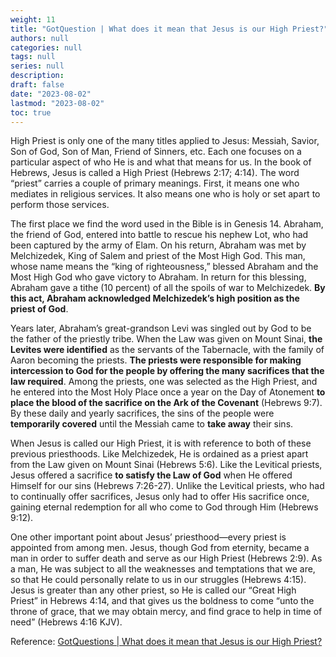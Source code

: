 ```yaml
---
weight: 11
title: "GotQuestion | What does it mean that Jesus is our High Priest?"
authors: null
categories: null
tags: null
series: null
description: 
draft: false
date: "2023-08-02"
lastmod: "2023-08-02"
toc: true
---
```


<!--more-->

High Priest is only one of the many titles applied to Jesus: Messiah, Savior, Son of God, Son of Man, Friend of Sinners, etc. Each one focuses on a particular aspect of who He is and what that means for us. In the book of Hebrews, Jesus is called a High Priest (Hebrews 2:17; 4:14). The word “priest” carries a couple of primary meanings. First, it means one who mediates in religious services. It also means one who is holy or set apart to perform those services.

The first place we find the word used in the Bible is in Genesis 14. Abraham, the friend of God, entered into battle to rescue his nephew Lot, who had been captured by the army of Elam. On his return, Abraham was met by Melchizedek, King of Salem and priest of the Most High God. This man, whose name means the “king of righteousness,” blessed Abraham and the Most High God who gave victory to Abraham. In return for this blessing, Abraham gave a tithe (10 percent) of all the spoils of war to Melchizedek. <b>By this act, Abraham acknowledged Melchizedek’s high position as the priest of God</b>.

Years later, Abraham’s great-grandson Levi was singled out by God to be the father of the priestly tribe. When the Law was given on Mount Sinai, <b>the Levites were identified</b> as the servants of the Tabernacle, with the family of Aaron becoming the priests. <b>The priests were responsible for making intercession to God for the people by offering the many sacrifices that the law required</b>. Among the priests, one was selected as the High Priest, and he entered into the Most Holy Place once a year on the Day of Atonement <b>to place the blood of the sacrifice on the Ark of the Covenant</b> (Hebrews 9:7). By these daily and yearly sacrifices, the sins of the people were <b>temporarily covered</b> until the Messiah came to <b>take away</b> their sins.

When Jesus is called our High Priest, it is with reference to both of these previous priesthoods. Like Melchizedek, He is ordained as a priest apart from the Law given on Mount Sinai (Hebrews 5:6). Like the Levitical priests, Jesus offered a sacrifice <b>to satisfy the Law of God</b> when He offered Himself for our sins (Hebrews 7:26-27). Unlike the Levitical priests, who had to continually offer sacrifices, Jesus only had to offer His sacrifice once, gaining eternal redemption for all who come to God through Him (Hebrews 9:12).

One other important point about Jesus’ priesthood—every priest is appointed from among men. Jesus, though God from eternity, became a man in order to suffer death and serve as our High Priest (Hebrews 2:9). As a man, He was subject to all the weaknesses and temptations that we are, so that He could personally relate to us in our struggles (Hebrews 4:15). Jesus is greater than any other priest, so He is called our “Great High Priest” in Hebrews 4:14, and that gives us the boldness to come “unto the throne of grace, that we may obtain mercy, and find grace to help in time of need” (Hebrews 4:16 KJV).

Reference: <a href = "https://www.gotquestions.org/Jesus-High-Priest.html" target="_blank" rel="noopener noreferrer">GotQuestions | What does it mean that Jesus is our High Priest?</a>